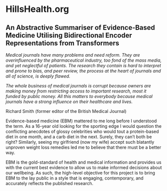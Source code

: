 # HillsHealth.org
## An Abstractive Summariser of Evidence-Based Medicine Utilising Bidirectional Encoder Representations from Transformers

_Medical journals have many problems and need reform.  They are overinfluenced by the pharmaceutical industry, too fond of the mass media, and yet neglectful of patients.  The research they contain is hard to interpret and prone to bias, and peer review, the process at the heart of journals and all of science, is deeply flawed._  

_The whole business of medical journals is corrupt because owners are making money from restricting access to important research, most it funded by public money.  All this matters to everybody because medical journals have a strong influence on their healthcare and lives._

Richard Smith (former editor of the British Medical Journal)

Evidence-based medicine (EBM) mattered to me long before I understood the term.  As a 16-year old looking for the sporting edge I would question the conflicting anecdotes of glossy celebrities who would tout a protein-based diet in one month, and a carb diet in the next.  Surely, they can’t both be right?  Similarly, seeing my girlfriend (now my wife) accept such blatantly unproven weight loss remedies led me to believe that there must be a better way.  

EBM is the gold-standard of health and medical information and provides us with the current best evidence to allow us to make informed decisions about our wellbeing.  As such, the high-level objective for this project is to bring EBM to the lay public in a style that is engaging, contemporary, and accurately reflects the published research. 
